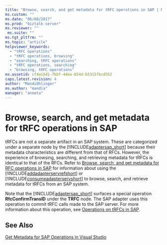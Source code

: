 ```yaml
---
title: "Browse, search, and get metadata for tRFC operations in SAP | Microsoft Docs"
ms.custom: ""
ms.date: "06/08/2017"
ms.prod: "biztalk-server"
ms.reviewer: ""
 ms.suite: ""
ms.tgt_pltfrm: ""
ms.topic: "article"
helpviewer_keywords: 
  - "tRFC operations"
  - "tRFC operations, browsing"
  - "searching, tRFC operations"
  - "tRFC operations, searching"
  - "browsing, tRFC operations"
ms.assetid: cf4a16d1-7bbf-4dea-b54d-b5315fbcd552
caps.latest.revision: 4
author: "MandiOhlinger"
ms.author: "mandia"
manager: "anneta"
---
```

# Browse, search, and get metadata for tRFC operations in SAP
tRFCs are not a separate artifact in an SAP system. These are categorized under a separate node by the [!INCLUDE[adaptersap_short](../../includes/adaptersap-short-md.md)] because their metadata characteristics are different from that of RFCs. However, the experience of browsing, searching, and retrieving metadata for tRFCs is identical to that of the RFCs. Refer to [Browse, search, and get metadata for RFC operations in SAP](../../adapters-and-accelerators/adapter-sap/browse-search-and-get-metadata-for-rfc-operations-in-sap.md) for information about using the [!INCLUDE[addadapterservrefshort](../../includes/addadapterservrefshort-md.md)] or [!INCLUDE[consumeadapterservshort](../../includes/consumeadapterservshort-md.md)] to browse, search, and retrieve metadata for tRFCs from an SAP system.  
  
 Note that the [!INCLUDE[adaptersap_short](../../includes/adaptersap-short-md.md)] surfaces a special operation **RfcConfirmTransID** under the **TRFC** node. The SAP adapter uses this operation to commit tRFC calls made to the SAP server. For more information about this operation, see [Operations on tRFCs in SAP](../../adapters-and-accelerators/adapter-sap/operations-on-trfcs-in-sap.md).  
  
## See Also  
 [Get Metadata for SAP Operations in Visual Studio](../../adapters-and-accelerators/adapter-sap/get-metadata-for-sap-operations-in-visual-studio.md)